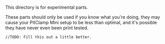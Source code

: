 This directory is for experimental parts.  

These parts should only be used if you know what you're doing, they may cause your PitClamp Mini setup to be less than optimal, and it's possible they have never even been print tested.

    //TODO: Fill this out a little better.
